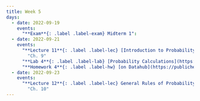 ```yaml
---
title: Week 5
days:
  - date: 2022-09-19
    events:
      "**Exam**{: .label .label-exam} Midterm 1":
  - date: 2022-09-21
    events:
      "**Lecture 11**{: .label .label-lec} [Introduction to Probability](https://ph142-ucb.github.io/fa22/src/lec/011_Intro-probability.pdf)": 
        "Ch. 9"
      "**Lab 4**{: .label .label-lab} [Probability Calculations](https://publichealth.datahub.berkeley.edu/hub/user-redirect/git-pull?repo=https%3A%2F%2Fgithub.com%2Fph142-ucb%2Fph142-fa22&urlpath=rstudio%2F&branch=main) (Due September 23)":
      "**Homework 4**{: .label .label-hw} [on Datahub](https://publichealth.datahub.berkeley.edu/hub/user-redirect/git-pull?repo=https%3A%2F%2Fgithub.com%2Fph142-ucb%2Fph142-fa22&urlpath=rstudio%2F&branch=main)":
  - date: 2022-09-23
    events:
      "**Lecture 12**{: .label .label-lec} General Rules of Probability":
        "Ch. 10"
---
```

